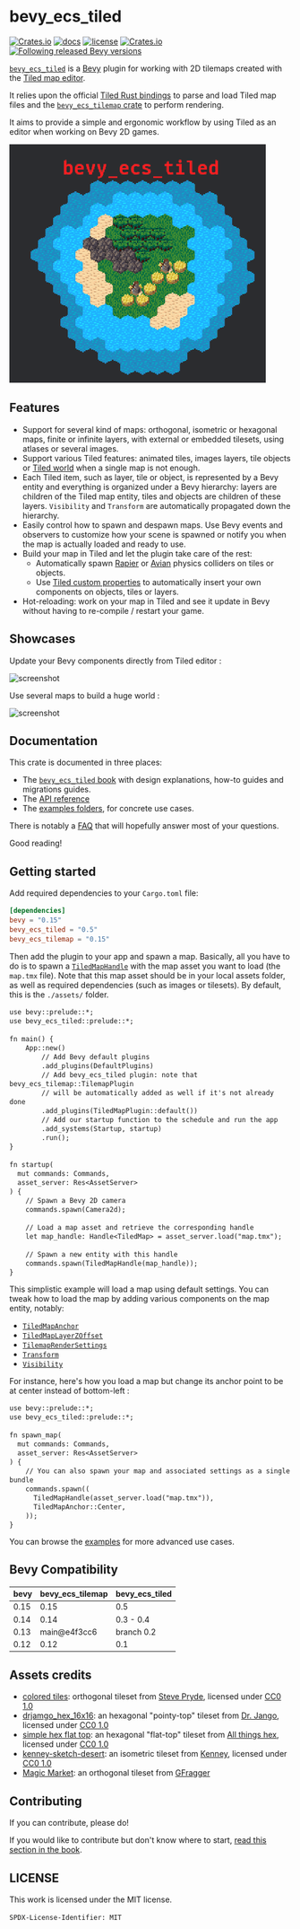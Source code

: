 # bevy_ecs_tiled

[![Crates.io](https://img.shields.io/crates/v/bevy_ecs_tiled)](https://crates.io/crates/bevy_ecs_tiled)
[![docs](https://docs.rs/bevy_ecs_tiled/badge.svg)](https://docs.rs/bevy_ecs_tiled/)
[![license](https://img.shields.io/badge/license-MIT-blue.svg)](https://github.com/adrien-bon/bevy_ecs_tiled/blob/main/LICENSE)
[![Crates.io](https://img.shields.io/crates/d/bevy_ecs_tiled)](https://crates.io/crates/bevy_ecs_tiled)
[![Following released Bevy versions](https://img.shields.io/badge/Bevy%20tracking-released%20version-lightblue)](https://bevyengine.org/learn/quick-start/plugin-development/#main-branch-tracking)

[`bevy_ecs_tiled`](https://github.com/adrien-bon/bevy_ecs_tiled) is a [Bevy](https://bevyengine.org/) plugin for working with 2D tilemaps created with the [Tiled map editor](https://www.mapeditor.org/).

It relies upon the official [Tiled Rust bindings](https://github.com/mapeditor/rs-tiled) to parse and load Tiled map files and the [`bevy_ecs_tilemap` crate](https://github.com/StarArawn/bevy_ecs_tilemap) to perform rendering.

It aims to provide a simple and ergonomic workflow by using Tiled as an editor when working on Bevy 2D games.

![screenshot](./res/overview.gif)

## Features

- Support for several kind of maps: orthogonal, isometric or hexagonal maps, finite or infinite layers, with external or embedded tilesets, using atlases or several images.
- Support various Tiled features: animated tiles, images layers, tile objects or [Tiled world](https://doc.mapeditor.org/en/stable/manual/worlds/) when a single map is not enough.
- Each Tiled item, such as layer, tile or object, is represented by a Bevy entity and everything is organized under a Bevy hierarchy: layers are children of the Tiled map entity, tiles and objects are children of these layers. `Visibility` and `Transform` are automatically propagated down the hierarchy.
- Easily control how to spawn and despawn maps. Use Bevy events and observers to customize how your scene is spawned or notify you when the map is actually loaded and ready to use.
- Build your map in Tiled and let the plugin take care of the rest:
  - Automatically spawn [Rapier](https://rapier.rs/) or [Avian](https://github.com/Jondolf/avian) physics colliders on tiles or objects.
  - Use [Tiled custom properties](https://doc.mapeditor.org/en/stable/manual/custom-properties/) to automatically insert your own components on objects, tiles or layers.
- Hot-reloading: work on your map in Tiled and see it update in Bevy without having to re-compile / restart your game.

## Showcases

Update your Bevy components directly from Tiled editor :

![screenshot](./res/showcase_properties.gif)

Use several maps to build a huge world :

![screenshot](./res/showcase_world_chunking.gif)

## Documentation

This crate is documented in three places:

- The [`bevy_ecs_tiled` book](https://adrien-bon.github.io/bevy_ecs_tiled/) with design explanations, how-to guides and migrations guides.
- The [API reference](https://docs.rs/bevy_ecs_tiled/latest/bevy_ecs_tiled/)
- The [examples folders](./examples/README.md), for concrete use cases.

There is notably a [FAQ](https://adrien-bon.github.io/bevy_ecs_tiled/FAQ.html) that will hopefully answer most of your questions.

Good reading!

## Getting started

Add required dependencies to your `Cargo.toml` file:

```toml
[dependencies]
bevy = "0.15"
bevy_ecs_tiled = "0.5"
bevy_ecs_tilemap = "0.15"
```

Then add the plugin to your app and spawn a map.
Basically, all you have to do is to spawn a [`TiledMapHandle`](https://docs.rs/bevy_ecs_tiled/latest/bevy_ecs_tiled/struct.TiledMapHandle.html) with the map asset you want to load (the `map.tmx` file).
Note that this map asset should be in your local assets folder, as well as required dependencies (such as images or tilesets).
By default, this is the `./assets/` folder.

```rust,no_run
use bevy::prelude::*;
use bevy_ecs_tiled::prelude::*;

fn main() {
    App::new()
        // Add Bevy default plugins
        .add_plugins(DefaultPlugins)
        // Add bevy_ecs_tiled plugin: note that bevy_ecs_tilemap::TilemapPlugin
        // will be automatically added as well if it's not already done
        .add_plugins(TiledMapPlugin::default())
        // Add our startup function to the schedule and run the app
        .add_systems(Startup, startup)
        .run();
}

fn startup(
  mut commands: Commands,
  asset_server: Res<AssetServer>
) {
    // Spawn a Bevy 2D camera
    commands.spawn(Camera2d);

    // Load a map asset and retrieve the corresponding handle
    let map_handle: Handle<TiledMap> = asset_server.load("map.tmx");

    // Spawn a new entity with this handle
    commands.spawn(TiledMapHandle(map_handle));
}
```

This simplistic example will load a map using default settings.
You can tweak how to load the map by adding various components on the map entity, notably:

- [`TiledMapAnchor`](https://docs.rs/bevy_ecs_tiled/latest/bevy_ecs_tiled/components/enum.TiledMapAnchor.html)
- [`TiledMapLayerZOffset`](https://docs.rs/bevy_ecs_tiled/latest/bevy_ecs_tiled/components/struct.TiledMapLayerZOffset.html)
- [`TilemapRenderSettings`](https://docs.rs/bevy_ecs_tilemap/latest/bevy_ecs_tilemap/map/struct.TilemapRenderSettings.html)
- [`Transform`](https://docs.rs/bevy/latest/bevy/transform/components/struct.Transform.html)
- [`Visibility`](https://docs.rs/bevy/latest/bevy/render/view/visibility/enum.Visibility.html)

For instance, here's how you load a map but change its anchor point to be at center instead of bottom-left :

```rust,no_run
use bevy::prelude::*;
use bevy_ecs_tiled::prelude::*;

fn spawn_map(
  mut commands: Commands,
  asset_server: Res<AssetServer>
) {
    // You can also spawn your map and associated settings as a single bundle
    commands.spawn((
      TiledMapHandle(asset_server.load("map.tmx")),
      TiledMapAnchor::Center,
    ));
}
```

You can browse the [examples](https://github.com/adrien-bon/bevy_ecs_tiled/tree/main/examples/README.md) for more advanced use cases.

## Bevy Compatibility

|bevy|bevy_ecs_tilemap|bevy_ecs_tiled|
|---|---|---|
|0.15|0.15|0.5|
|0.14|0.14|0.3 - 0.4|
|0.13|main@e4f3cc6|branch 0.2|
|0.12|0.12|0.1|

## Assets credits

- [colored tiles](./assets/tiles/): orthogonal tileset from [Steve Pryde](https://github.com/stevepryde), licensed under [CC0 1.0](https://creativecommons.org/publicdomain/zero/1.0/)
- [drjamgo_hex_16x16](https://opengameart.org/content/basic-hex-tile-set-16x16): an hexagonal "pointy-top" tileset from [Dr. Jango](https://opengameart.org/users/dr-jamgo), licensed under [CC0 1.0](https://creativecommons.org/publicdomain/zero/1.0/)
- [simple hex flat top](https://opengameart.org/content/simple-flat-top-hexagonal-tiles): an hexagonal "flat-top" tileset from [All things hex](https://opengameart.org/users/all-things-hex), licensed under [CC0 1.0](https://creativecommons.org/publicdomain/zero/1.0/)
- [kenney-sketch-desert](https://kenney.nl/assets/sketch-desert): an isometric tileset from [Kenney](https://kenney.nl/), licensed under [CC0 1.0](https://creativecommons.org/publicdomain/zero/1.0/)
- [Magic Market](https://gfragger.itch.io/magic-market): an orthogonal tileset from [GFragger](https://gfragger.itch.io/)

## Contributing

If you can contribute, please do!

If you would like to contribute but don't know where to start, [read this section in the book](https://adrien-bon.github.io/bevy_ecs_tiled/misc/contributing.html).

## LICENSE

This work is licensed under the MIT license.

`SPDX-License-Identifier: MIT`
